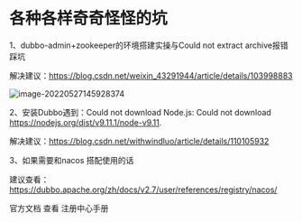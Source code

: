 

# 各种各样奇奇怪怪的坑



1、dubbo-admin+zookeeper的环境搭建实操与Could not extract archive报错踩坑

解决建议：https://blog.csdn.net/weixin_43291944/article/details/103998883

![image-20220527145928374](C:\Users\ASUS\Desktop\nzc_blog\img\image-20220527145928374.png)

2、安装Dubbo遇到：Could not download Node.js: Could not download https://nodejs.org/dist/v9.11.1/node-v9.11.

解决建议：https://blog.csdn.net/withwindluo/article/details/110105932





3、如果需要和nacos 搭配使用的话

建议查看：https://dubbo.apache.org/zh/docs/v2.7/user/references/registry/nacos/ 

官方文档 查看 注册中心手册